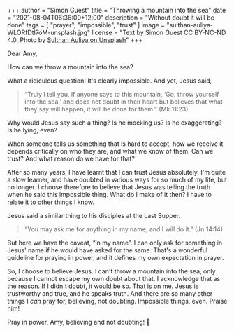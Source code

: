 +++
author = "Simon Guest"
title = "Throwing a mountain into the sea"
date = "2021-08-04T06:36:00+12:00"
description = "Without doubt it will be done"
tags = [ "prayer", "impossible", "trust" ]
image = "sulthan-auliya-WLORfDtl7oM-unsplash.jpg"
license = "Text by Simon Guest CC BY-NC-ND 4.0, Photo by [Sulthan Auliya on Unsplash](https://unsplash.com/photos/WLORfDtl7oM)"
+++

Dear Amy,

How can we throw a mountain into the sea?

What a ridiculous question! It's clearly impossible. And yet, Jesus said,

> “Truly I tell you, if anyone says to this mountain, ‘Go, throw yourself into the sea,’ and does not doubt in their heart but believes that what they say will happen, it will be done for them.” (Mk 11:23)

Why would Jesus say such a thing? Is he mocking us? Is he exaggerating? Is he lying, even?

When someone tells us something that is hard to accept, how we receive it depends critically on who they are, and what we know of them. Can we trust? And what reason do we have for that?

After so many years, I have learnt that I can trust Jesus absolutely. I'm quite a slow learner, and have doubted in various ways for so much of my life, but no longer. I choose therefore to believe that Jesus was telling the truth when he said this impossible thing. What do I make of it then? I have to relate it to other things I know.

Jesus said a similar thing to his disciples at the Last Supper.

> “You may ask me for anything in my name, and I will do it.” (Jn 14:14)

But here we have the caveat, “in my name”. I can only ask for something in Jesus' name if he would have asked for the same. That's a wonderful guideline for praying in power, and it defines my own expectation in prayer.

So, I choose to believe Jesus. I can't throw a mountain into the sea, only because I cannot escape my own doubt about that. I acknowledge that as the reason. If I didn't doubt, it would be so. That is on me. Jesus is trustworthy and true, and he speaks truth. And there are so many other things I *can* pray for, believing, not doubting. Impossible things, even. Praise him!

Pray in power, Amy, believing and not doubting! 🙏
